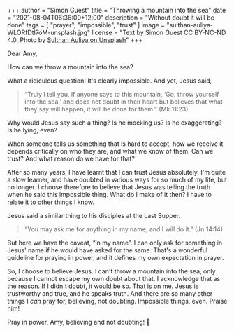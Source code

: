 +++
author = "Simon Guest"
title = "Throwing a mountain into the sea"
date = "2021-08-04T06:36:00+12:00"
description = "Without doubt it will be done"
tags = [ "prayer", "impossible", "trust" ]
image = "sulthan-auliya-WLORfDtl7oM-unsplash.jpg"
license = "Text by Simon Guest CC BY-NC-ND 4.0, Photo by [Sulthan Auliya on Unsplash](https://unsplash.com/photos/WLORfDtl7oM)"
+++

Dear Amy,

How can we throw a mountain into the sea?

What a ridiculous question! It's clearly impossible. And yet, Jesus said,

> “Truly I tell you, if anyone says to this mountain, ‘Go, throw yourself into the sea,’ and does not doubt in their heart but believes that what they say will happen, it will be done for them.” (Mk 11:23)

Why would Jesus say such a thing? Is he mocking us? Is he exaggerating? Is he lying, even?

When someone tells us something that is hard to accept, how we receive it depends critically on who they are, and what we know of them. Can we trust? And what reason do we have for that?

After so many years, I have learnt that I can trust Jesus absolutely. I'm quite a slow learner, and have doubted in various ways for so much of my life, but no longer. I choose therefore to believe that Jesus was telling the truth when he said this impossible thing. What do I make of it then? I have to relate it to other things I know.

Jesus said a similar thing to his disciples at the Last Supper.

> “You may ask me for anything in my name, and I will do it.” (Jn 14:14)

But here we have the caveat, “in my name”. I can only ask for something in Jesus' name if he would have asked for the same. That's a wonderful guideline for praying in power, and it defines my own expectation in prayer.

So, I choose to believe Jesus. I can't throw a mountain into the sea, only because I cannot escape my own doubt about that. I acknowledge that as the reason. If I didn't doubt, it would be so. That is on me. Jesus is trustworthy and true, and he speaks truth. And there are so many other things I *can* pray for, believing, not doubting. Impossible things, even. Praise him!

Pray in power, Amy, believing and not doubting! 🙏
